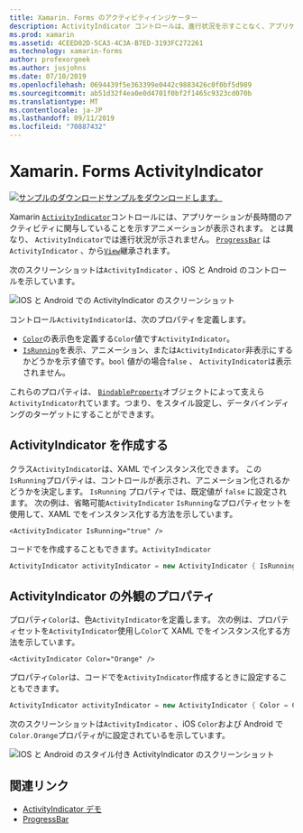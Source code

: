 ```yaml
---
title: Xamarin. Forms のアクティビティインジケーター
description: ActivityIndicator コントロールは、進行状況を示すことなく、アプリケーションが時間のかかるアクティビティに関与していることをユーザーに示します。 この記事では、XAML とコードで ActivityIndicator を使用する方法について説明します。
ms.prod: xamarin
ms.assetid: 4CEED02D-5CA3-4C3A-B7ED-3193FC272261
ms.technology: xamarin-forms
author: profexorgeek
ms.author: jusjohns
ms.date: 07/10/2019
ms.openlocfilehash: 0694439f5e363399e0442c9883426c0f0bf5d989
ms.sourcegitcommit: ab51d32f4ea0e0d4701f0bf2f1465c9323cd070b
ms.translationtype: MT
ms.contentlocale: ja-JP
ms.lasthandoff: 09/11/2019
ms.locfileid: "70887432"
---
```

# <a name="xamarinforms-activityindicator"></a>Xamarin. Forms ActivityIndicator
[![サンプルのダウンロード](~/media/shared/download.png)サンプルをダウンロードします。](https://docs.microsoft.com/samples/xamarin/xamarin-forms-samples/userinterface-activityindicatordemos/)

Xamarin [`ActivityIndicator`](xref:Xamarin.Forms.ActivityIndicator)コントロールには、アプリケーションが長時間のアクティビティに関与していることを示すアニメーションが表示されます。 とは異なり、 `ActivityIndicator`では進行状況が示されません。 [`ProgressBar`](xref:Xamarin.Forms.ProgressBar) は`ActivityIndicator` 、から[`View`](xref:Xamarin.Forms.View)継承されます。

次のスクリーンショットは`ActivityIndicator` 、iOS と Android のコントロールを示しています。

![IOS と Android での ActivityIndicator のスクリーンショット](activityindicator-images/activityindicators-default.png "IOS と Android での ActivityIndicator のスクリーンショット")

コントロール`ActivityIndicator`は、次のプロパティを定義します。

* [`Color`](xref:Xamarin.Forms.ActivityIndicator.Color)の表示色を定義する`Color`値です`ActivityIndicator`。
* [`IsRunning`](xref:Xamarin.Forms.ActivityIndicator.IsRunning)を表示、アニメーション、または`ActivityIndicator`非表示にするかどうかを示す値です。`bool` 値がの場合`false` 、 `ActivityIndicator`は表示されません。

これらのプロパティは、 [`BindableProperty`](xref:Xamarin.Forms.BindableProperty)オブジェクトによって支えら`ActivityIndicator`れています。つまり、をスタイル設定し、データバインディングのターゲットにすることができます。

## <a name="create-an-activityindicator"></a>ActivityIndicator を作成する

クラス`ActivityIndicator`は、XAML でインスタンス化できます。 この`IsRunning`プロパティは、コントロールが表示され、アニメーション化されるかどうかを決定します。 `IsRunning` プロパティでは、既定値が `false` に設定されます。 次の例は、省略可能`ActivityIndicator` `IsRunning`なプロパティセットを使用して、XAML でをインスタンス化する方法を示しています。

```xaml
<ActivityIndicator IsRunning="true" />
```

コードでを作成することもできます。`ActivityIndicator`

```csharp
ActivityIndicator activityIndicator = new ActivityIndicator { IsRunning = true };
```

## <a name="activityindicator-appearance-properties"></a>ActivityIndicator の外観のプロパティ

プロパティ`Color`は、色`ActivityIndicator`を定義します。 次の例は、プロパティセットを`ActivityIndicator`使用し`Color`て XAML でをインスタンス化する方法を示しています。

```xaml
<ActivityIndicator Color="Orange" />
```

プロパティ`Color`は、コードでを`ActivityIndicator`作成するときに設定することもできます。

```csharp
ActivityIndicator activityIndicator = new ActivityIndicator { Color = Color.Orange };
```

次のスクリーンショットは`ActivityIndicator` 、iOS `Color`および Android で`Color.Orange`プロパティがに設定されているを示しています。

![IOS と Android のスタイル付き ActivityIndicator のスクリーンショット](activityindicator-images/activityindicators-styled.png "IOS と Android のスタイル付き ActivityIndicator のスクリーンショット")

## <a name="related-links"></a>関連リンク

* [ActivityIndicator デモ](https://docs.microsoft.com/samples/xamarin/xamarin-forms-samples/userinterface-activityindicatordemos/)
* [ProgressBar](~/xamarin-forms/user-interface/progressbar.md)
